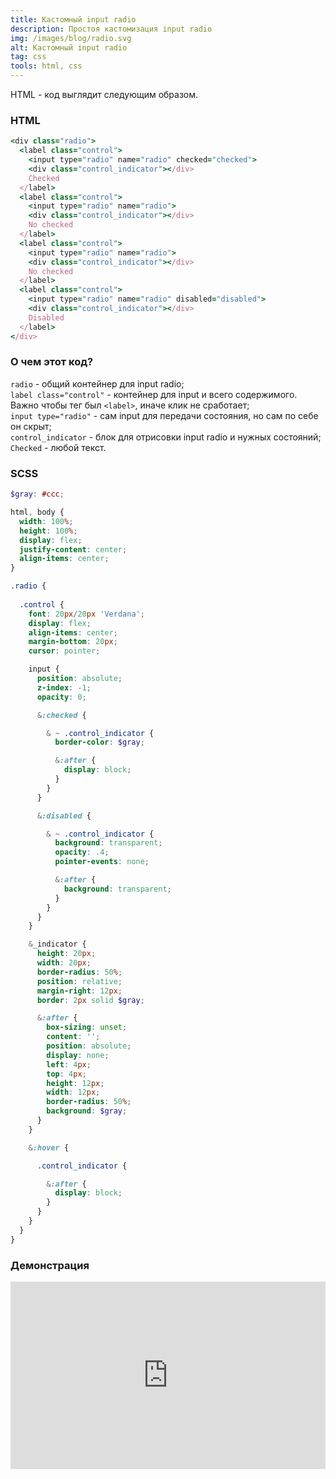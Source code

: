 ```yaml
---
title: Кастомный input radio
description: Простоя кастомизация input radio
img: /images/blog/radio.svg
alt: Кастомный input radio
tag: css
tools: html, css
---
```

HTML - код выглядит следующим образом.

### HTML
```ruby
<div class="radio">
  <label class="control">
    <input type="radio" name="radio" checked="checked">
    <div class="control_indicator"></div>
    Checked
  </label>
  <label class="control">
    <input type="radio" name="radio">
    <div class="control_indicator"></div>
    No checked
  </label>
  <label class="control">
    <input type="radio" name="radio">
    <div class="control_indicator"></div>
    No checked
  </label>
  <label class="control">
    <input type="radio" name="radio" disabled="disabled">
    <div class="control_indicator"></div>
    Disabled
  </label>
</div>
```

### О чем этот код?
`radio` - общий контейнер для input radio;  
`label class="control"` - контейнер для input и всего содержимого. Важно чтобы тег был `<label>`, иначе клик не сработает;  
`input type="radio"` - сам input для передачи состояния, но сам по себе он скрыт;  
`control_indicator` - блок для отрисовки input radio и нужных состояний;  
`Checked` - любой текст.

### SCSS
```scss
$gray: #ccc;

html, body {
  width: 100%;
  height: 100%;
  display: flex;
  justify-content: center;
  align-items: center;
}

.radio {
  
  .control {
    font: 20px/20px 'Verdana';
    display: flex;
    align-items: center;
    margin-bottom: 20px;
    cursor: pointer;

    input {
      position: absolute;
      z-index: -1;
      opacity: 0;

      &:checked {

        & ~ .control_indicator {
          border-color: $gray;

          &:after {
            display: block;
          }
        }
      }

      &:disabled {

        & ~ .control_indicator {
          background: transparent;
          opacity: .4;
          pointer-events: none;

          &:after {
            background: transparent;
          }
        }
      }
    }

    &_indicator {
      height: 20px;
      width: 20px;
      border-radius: 50%;
      position: relative;
      margin-right: 12px;
      border: 2px solid $gray;

      &:after {
        box-sizing: unset;
        content: '';
        position: absolute;
        display: none;
        left: 4px;
        top: 4px;
        height: 12px;
        width: 12px;
        border-radius: 50%;
        background: $gray;
      }
    }

    &:hover {

      .control_indicator {

        &:after {
          display: block;
        }
      }
    }
  }
}
```

### Демонстрация
<iframe height="300" style="width: 100%;" scrolling="no" title="Кастомный RadioButton" src="https://codepen.io/a-zharikov/embed/RwyqOXG?default-tab=result&theme-id=dark" frameborder="no" loading="lazy" allowtransparency="true" allowfullscreen="true"></iframe>